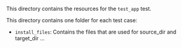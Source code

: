 This directory contains the resources for the `test_app` test.

This directory contains one folder for each test case:

- `install_files`: Contains the files that are used for source_dir and target_dir
...
